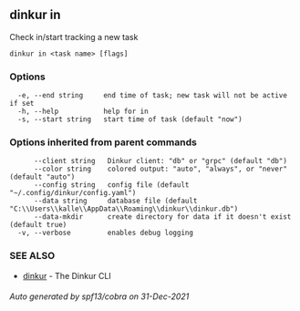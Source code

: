 ## dinkur in

Check in/start tracking a new task

```
dinkur in <task name> [flags]
```

### Options

```
  -e, --end string     end time of task; new task will not be active if set
  -h, --help           help for in
  -s, --start string   start time of task (default "now")
```

### Options inherited from parent commands

```
      --client string   Dinkur client: "db" or "grpc" (default "db")
      --color string    colored output: "auto", "always", or "never" (default "auto")
      --config string   config file (default "~/.config/dinkur/config.yaml")
      --data string     database file (default "C:\\Users\\kalle\\AppData\\Roaming\\dinkur\\dinkur.db")
      --data-mkdir      create directory for data if it doesn't exist (default true)
  -v, --verbose         enables debug logging
```

### SEE ALSO

* [dinkur](dinkur.md)	 - The Dinkur CLI

###### Auto generated by spf13/cobra on 31-Dec-2021
